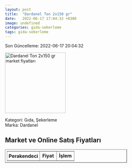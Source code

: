 ```yaml
---
layout: post
title:  "Dardanel Ton 2x150 gr"
date:   2022-06-17 17:04:32 +0300
image: undefined
categories: gida-sekerleme
tags: gida-sekerleme
---
```


Son Güncelleme: 2022-06-17 20:04:32

<img src="undefined" width="200" alt="Dardanel Ton 2x150 gr market fiyatları" />

Kategori: Gıda, Şekerleme
<br />
Marka: Dardanel

<h2>Market ve Online Satış Fiyatları</h2>

<table border="1" style="padding: 5px;width:80%;">
  <tr>
    <td style="padding: 5px;"><strong>Perakendeci</strong></td>
    <td><strong>Fiyat</strong></td>
    <td><strong>İşlem</strong></td>
  </tr>
  
</table>
